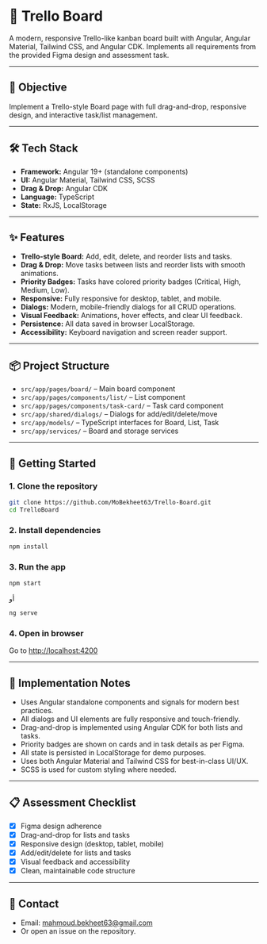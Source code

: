 # 🚀 Trello Board

A modern, responsive Trello-like kanban board built with Angular, Angular Material, Tailwind CSS, and Angular CDK. Implements all requirements from the provided Figma design and assessment task.

---

## 🎯 Objective

Implement a Trello-style Board page with full drag-and-drop, responsive design, and interactive task/list management.

---

## 🛠 Tech Stack

- **Framework:** Angular 19+ (standalone components)
- **UI:** Angular Material, Tailwind CSS, SCSS
- **Drag & Drop:** Angular CDK
- **Language:** TypeScript
- **State:** RxJS, LocalStorage

---

## ✨ Features

- **Trello-style Board:** Add, edit, delete, and reorder lists and tasks.
- **Drag & Drop:** Move tasks between lists and reorder lists with smooth animations.
- **Priority Badges:** Tasks have colored priority badges (Critical, High, Medium, Low).
- **Responsive:** Fully responsive for desktop, tablet, and mobile.
- **Dialogs:** Modern, mobile-friendly dialogs for all CRUD operations.
- **Visual Feedback:** Animations, hover effects, and clear UI feedback.
- **Persistence:** All data saved in browser LocalStorage.
- **Accessibility:** Keyboard navigation and screen reader support.

---

## 📦 Project Structure

- `src/app/pages/board/` – Main board component
- `src/app/pages/components/list/` – List component
- `src/app/pages/components/task-card/` – Task card component
- `src/app/shared/dialogs/` – Dialogs for add/edit/delete/move
- `src/app/models/` – TypeScript interfaces for Board, List, Task
- `src/app/services/` – Board and storage services

---

## 🚀 Getting Started

### 1. **Clone the repository**
```bash
git clone https://github.com/MoBekheet63/Trello-Board.git
cd TrelloBoard
```

### 2. **Install dependencies**
```bash
npm install
```

### 3. **Run the app**
```bash
npm start
```
أو
```bash
ng serve
```

### 4. **Open in browser**
Go to [http://localhost:4200](http://localhost:4200)

---

## 📝 Implementation Notes

- Uses Angular standalone components and signals for modern best practices.
- All dialogs and UI elements are fully responsive and touch-friendly.
- Drag-and-drop is implemented using Angular CDK for both lists and tasks.
- Priority badges are shown on cards and in task details as per Figma.
- All state is persisted in LocalStorage for demo purposes.
- Uses both Angular Material and Tailwind CSS for best-in-class UI/UX.
- SCSS is used for custom styling where needed.

---

## 📋 Assessment Checklist

- [x] Figma design adherence
- [x] Drag-and-drop for lists and tasks
- [x] Responsive design (desktop, tablet, mobile)
- [x] Add/edit/delete for lists and tasks
- [x] Visual feedback and accessibility
- [x] Clean, maintainable code structure

---

## 📢 Contact

- Email: mahmoud.bekheet63@gmail.com
- Or open an issue on the repository.
